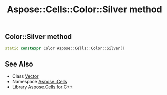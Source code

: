 ﻿---
title: Aspose::Cells::Color::Silver method
linktitle: Silver
second_title: Aspose.Cells for C++ API Reference
description: 'How to use Silver method of Aspose::Cells::Color class in C++.'
type: docs
weight: 7400
url: /cpp/aspose.cells/color/silver/
---
## Color::Silver method




```cpp
static constexpr Color Aspose::Cells::Color::Silver()
```

## See Also

* Class [Vector](../../vector/)
* Namespace [Aspose::Cells](../../)
* Library [Aspose.Cells for C++](../../../)
